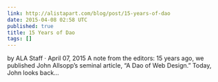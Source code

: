 ```yaml
---
link: http://alistapart.com/blog/post/15-years-of-dao
date: 2015-04-08 02:58 UTC
published: true
title: 15 Years of Dao
tags: []
---
```


by ALA Staff · April 07, 2015
A note from the editors: 15 years ago, we published John Allsopp’s seminal article, “A Dao of Web Design.” Today, John looks back…
